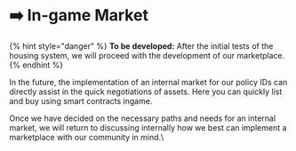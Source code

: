 # ➡️ In-game Market

{% hint style="danger" %}
**To be developed:** After the initial tests of the housing system, we will proceed with the development of our marketplace.
{% endhint %}

In the future, the implementation of an internal market for our policy IDs can directly assist in the quick negotiations of assets. Here you can quickly list and buy using smart contracts ingame.

Once we have decided on the necessary paths and needs for an internal market, we will return to discussing internally how we best can implement a marketplace with our community in mind.\
